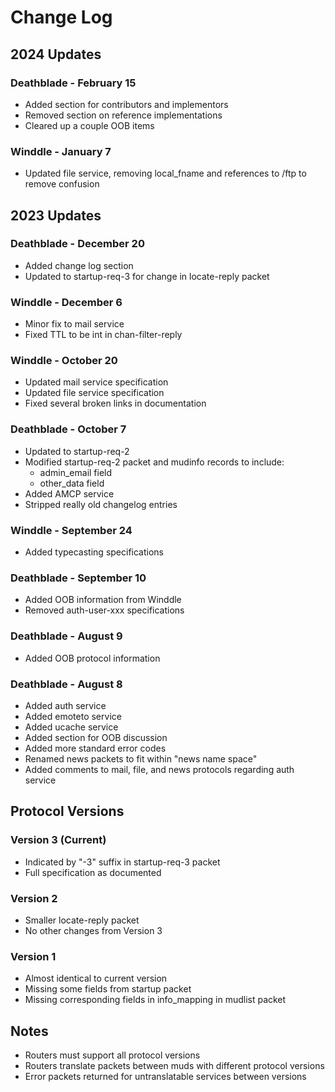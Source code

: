 # Change Log

## 2024 Updates

### Deathblade - February 15
- Added section for contributors and implementors
- Removed section on reference implementations
- Cleared up a couple OOB items

### Winddle - January 7
- Updated file service, removing local_fname and references to /ftp to remove confusion

## 2023 Updates

### Deathblade - December 20
- Added change log section
- Updated to startup-req-3 for change in locate-reply packet

### Winddle - December 6
- Minor fix to mail service
- Fixed TTL to be int in chan-filter-reply
  
### Winddle - October 20
- Updated mail service specification
- Updated file service specification
- Fixed several broken links in documentation

### Deathblade - October 7
- Updated to startup-req-2
- Modified startup-req-2 packet and mudinfo records to include:
  - admin_email field
  - other_data field
- Added AMCP service
- Stripped really old changelog entries

### Winddle - September 24
- Added typecasting specifications

### Deathblade - September 10
- Added OOB information from Winddle
- Removed auth-user-xxx specifications

### Deathblade - August 9
- Added OOB protocol information

### Deathblade - August 8
- Added auth service
- Added emoteto service
- Added ucache service
- Added section for OOB discussion
- Added more standard error codes
- Renamed news packets to fit within "news name space"
- Added comments to mail, file, and news protocols regarding auth service

## Protocol Versions

### Version 3 (Current)
- Indicated by "-3" suffix in startup-req-3 packet
- Full specification as documented

### Version 2
- Smaller locate-reply packet
- No other changes from Version 3

### Version 1
- Almost identical to current version
- Missing some fields from startup packet
- Missing corresponding fields in info_mapping in mudlist packet

## Notes

- Routers must support all protocol versions
- Routers translate packets between muds with different protocol versions
- Error packets returned for untranslatable services between versions